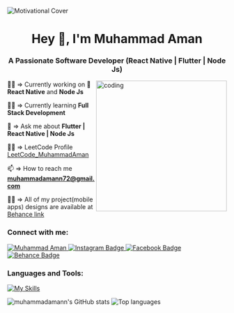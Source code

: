 ![Motivational Cover](https://github.com/MuhammadAmann/MuhammadAmann/assets/109753345/4ced55b0-c89d-4b5c-b39c-66afae3221a1)

<h1 align="center">Hey 👋, I'm Muhammad Aman</h1>


<h3 align="center">A Passionate Software Developer (React Native | Flutter | Node Js)</h3>
 <img align="right" alt="coding" width="300" marginleft = 10px src="https://user-images.githubusercontent.com/74038190/212750147-854a394f-fee9-4080-9770-78a4b7ece53f.gif"

👨‍💻 => Currently working on **📱 React Native** and **Node Js**

👨‍💻 => Currently learning **Full Stack Development**

💬 => Ask me about **Flutter | React Native | Node Js**

👨‍💻 => LeetCode Profile [LeetCode_MuhammadAman](https://leetcode.com/u/720911/)

📫 => How to reach me **muhammadamann72@gmail.com**

👨‍💻 => All of my project(mobile apps) designs are available at [Behance link](https://www.behance.net/shahzadaman)




<h3 align="left">Connect with me:</h3>
<div id="badges">
 <a href="https://www.linkedin.com/in/m-amann/">
    <img src="https://img.shields.io/badge/LinkedIn-blue?style=for-the-badge&logo=linkedin&logoColor=white" alt="Muhammad Aman"/>
   <a href="https://www.instagram.com/dev.inventive">
    <img src="https://img.shields.io/badge/Instagram-purple?style=for-the-badge&logo=instagram&logoColor=white" alt="Instagram Badge"/>
  </a>
   <a href="https://www.facebook.com/SWdesigns720">
    <img src="https://img.shields.io/badge/Facebook-blue?style=for-the-badge&logo=facebook&logoColor=white" alt="Facebook Badge"/>
  </a>
 <a href="https://www.behance.net/shahzadaman">
    <img src="https://img.shields.io/badge/Behance-blue?style=for-the-badge&logo=behance&logoColor=white" alt="Behance Badge"/>
</a>

</div>

### Languages and Tools:
[![My Skills](https://skillicons.dev/icons?i=cpp,javascript,ts,html,css,react,redux,nodejs,express,mongodb,flutter,dart,firebase,github,vscode,postman,figma&perline=5)](https://skillicons.dev)

![muhammadamann's GitHub stats](https://github-readme-stats.vercel.app/api?username=muhammadamann&show_icons=true&theme=radical)
![Top languages](https://github-readme-stats.vercel.app/api/top-langs/?username=muhammadamann&layout=compact&langs_count=6&theme=radical)

